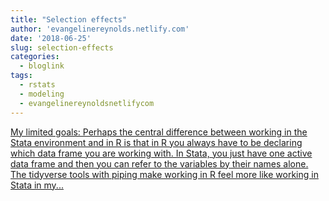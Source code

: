 ```yaml
---
title: "Selection effects"
author: 'evangelinereynolds.netlify.com'
date: '2018-06-25'
slug: selection-effects
categories:
  - bloglink
tags:
  - rstats
  - modeling
  - evangelinereynoldsnetlifycom
---
```


[My limited goals: Perhaps the central difference between working in the Stata environment and in R is that in R you always have to be declaring which data frame you are working with. In Stata, you just have one active data frame and then you can refer to the variables by their names alone. The tidyverse tools with piping make working in R feel more like working in Stata in my...<click to read more>](https://evangelinereynolds.netlify.com/post/selection-effects/)

